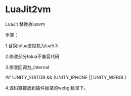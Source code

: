 # LuaJit2vm
LuaJit 替換為luavm

步骤：

1.替换tolua虚拟机为lua5.3

2.修改部分tolua不兼容代码

3.修改回调为_internal

#if !UNITY_EDITOR && (UNITY_IPHONE || UNITY_WEBGL)

4.源码直接放到插件目录的webgl目录下。

